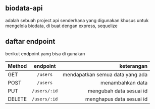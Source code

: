 ## biodata-api 
 
adalah sebuah project api senderhana yang digunakan khusus untuk mengelola biodata, di buat dengan express, sequelize

## daftar endpoint 

berikut endpoint yang bisa di gunakan

| Method | endpoint | keterangan |
| -------- | :----: | ----: |
| GET | `/users` | mendapatkan semua data yang ada |
| POST | `/users` | menambahkan data |
| PUT | `/users/:id` | mengubah data sesuai id |
| DELETE | `/users/:id` | menghapus data sesuai id |



